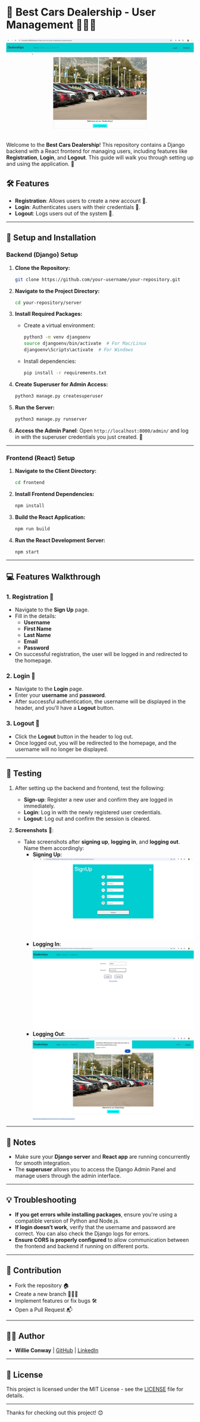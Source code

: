 
# 🚗 **Best Cars Dealership - User Management** 👨🏿‍💻

![User Management](https://github.com/Willie-Conway/xrwvm-fullstack_developer_capstone/blob/c15693aa972f35033c7b8901ab84b3f7eb01ef2b/Screenshots/User%20Management.gif)

Welcome to the **Best Cars Dealership**! This repository contains a Django backend with a React frontend for managing users, including features like **Registration**, **Login**, and **Logout**. This guide will walk you through setting up and using the application. 🚀

## 🛠️ **Features**
- **Registration**: Allows users to create a new account 📝.
- **Login**: Authenticates users with their credentials 🔑.
- **Logout**: Logs users out of the system 🚪.

---

## 🚀 **Setup and Installation** 

### Backend (Django) Setup

1. **Clone the Repository:**

   ```bash
   git clone https://github.com/your-username/your-repository.git
   ```

2. **Navigate to the Project Directory:**

   ```bash
   cd your-repository/server
   ```

3. **Install Required Packages:**

   - Create a virtual environment:

     ```bash
     python3 -m venv djangoenv
     source djangoenv/bin/activate  # For Mac/Linux
     djangoenv\Scripts\activate  # For Windows
     ```

   - Install dependencies:

     ```bash
     pip install -r requirements.txt
     ```

4. **Create Superuser for Admin Access:**

   ```bash
   python3 manage.py createsuperuser
   ```

5. **Run the Server:**

   ```bash
   python3 manage.py runserver
   ```

6. **Access the Admin Panel**:
   Open `http://localhost:8000/admin/` and log in with the superuser credentials you just created. 🔑

---

### Frontend (React) Setup

1. **Navigate to the Client Directory:**

   ```bash
   cd frontend
   ```

2. **Install Frontend Dependencies:**

   ```bash
   npm install
   ```

3. **Build the React Application:**

   ```bash
   npm run build
   ```

4. **Run the React Development Server:**

   ```bash
   npm start
   ```

---

## 💻 **Features Walkthrough**

### 1. **Registration** 📝
   - Navigate to the **Sign Up** page.
   - Fill in the details:
     - **Username**
     - **First Name**
     - **Last Name**
     - **Email**
     - **Password**
   - On successful registration, the user will be logged in and redirected to the homepage.

### 2. **Login** 🔑
   - Navigate to the **Login** page.
   - Enter your **username** and **password**.
   - After successful authentication, the username will be displayed in the header, and you'll have a **Logout** button.

### 3. **Logout** 🚪
   - Click the **Logout** button in the header to log out.
   - Once logged out, you will be redirected to the homepage, and the username will no longer be displayed.

---

## 🧪 **Testing**

1. After setting up the backend and frontend, test the following:
   - **Sign-up**: Register a new user and confirm they are logged in immediately.
   - **Login**: Log in with the newly registered user credentials.
   - **Logout**: Log out and confirm the session is cleared.

2. **Screenshots** 📸:
   - Take screenshots after **signing up**, **logging in**, and **logging out**. Name them accordingly:
     - **Signing Up**: ![Signing Up Screenshot](https://github.com/Willie-Conway/xrwvm-fullstack_developer_capstone/blob/a0b0927b7a2548a3b5ff32960aad03f5c71837f1/Screenshots/sign-up.png)
     - **Logging In**: ![Logging In Screenshot](https://github.com/Willie-Conway/xrwvm-fullstack_developer_capstone/blob/a0b0927b7a2548a3b5ff32960aad03f5c71837f1/Screenshots/login.png)
     - **Logging Out**: ![Logging Out Screenshot](https://github.com/Willie-Conway/xrwvm-fullstack_developer_capstone/blob/a0b0927b7a2548a3b5ff32960aad03f5c71837f1/Screenshots/logout.jpg)

---

## 📝 **Notes**

- Make sure your **Django server** and **React app** are running concurrently for smooth integration.
- The **superuser** allows you to access the Django Admin Panel and manage users through the admin interface.

---

## 💡 **Troubleshooting**

- **If you get errors while installing packages**, ensure you're using a compatible version of Python and Node.js.
- **If login doesn’t work**, verify that the username and password are correct. You can also check the Django logs for errors.
- **Ensure CORS is properly configured** to allow communication between the frontend and backend if running on different ports.

---

## 📌 **Contribution**

- Fork the repository 🏠
- Create a new branch 👨🏿‍💻
- Implement features or fix bugs 🛠️
- Open a Pull Request 📬

---

## 👨‍💻 **Author**
- **Willie Conway** | [GitHub](https://github.com/Willie-Conway) | [LinkedIn](https://linkedin.com/in/willieconway)

---

## 📄 **License**

This project is licensed under the MIT License - see the [LICENSE](LICENSE) file for details.

---

Thanks for checking out this project! 😊
```
